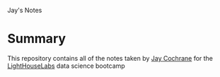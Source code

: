Jay's Notes
# Summary
This repository contains all of the notes taken by [Jay Cochrane](https://github.com/jcoch1) for the [LightHouseLabs](https://www.lighthouselabs.ca/) data science bootcamp

